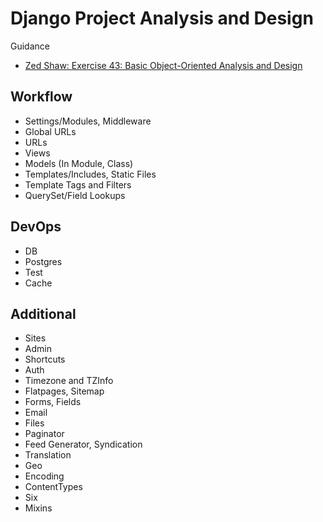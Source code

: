 # Django Project Analysis and Design

Guidance
*   [Zed Shaw: Exercise 43: Basic Object-Oriented Analysis and Design](http://learnpythonthehardway.org/book/ex43.html)

## Workflow
*   Settings/Modules, Middleware
*   Global URLs 
*   URLs
*   Views
*   Models (In Module, Class)
*   Templates/Includes, Static Files
*   Template Tags and Filters
*   QuerySet/Field Lookups

## DevOps
*   DB
*   Postgres
*   Test
*   Cache

## Additional
*   Sites
*   Admin
*   Shortcuts
*   Auth
*   Timezone and TZInfo
*   Flatpages, Sitemap
*   Forms, Fields
*   Email
*   Files
*   Paginator
*   Feed Generator, Syndication
*   Translation
*   Geo
*   Encoding
*   ContentTypes
*   Six
*   Mixins
   


